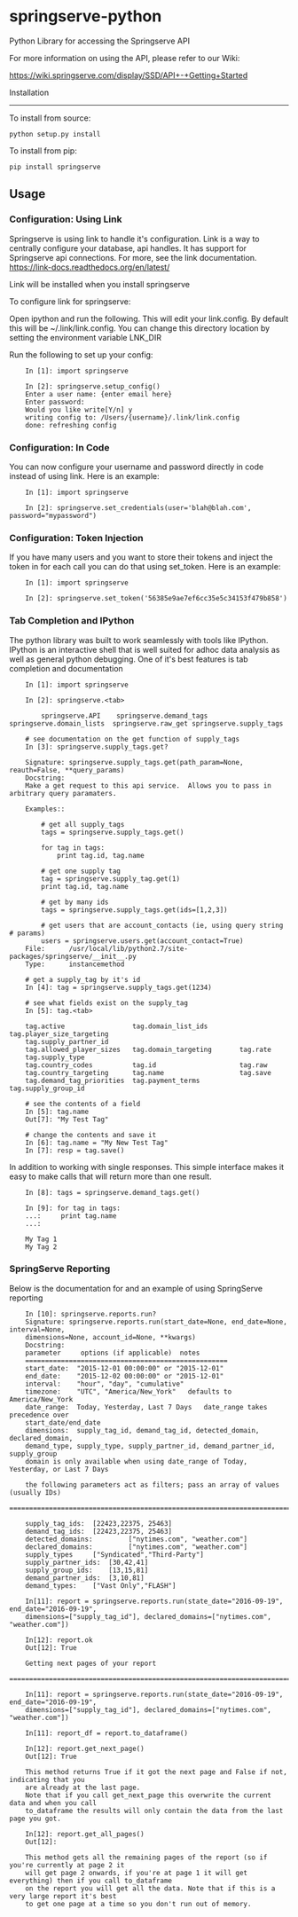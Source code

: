 # springserve-python
Python Library for accessing the Springserve API

For more information on using the API, please refer to our Wiki:

https://wiki.springserve.com/display/SSD/API+-+Getting+Started

Installation

-------------

To install from source:

    python setup.py install

To install from pip:

    pip install springserve

Usage
-----------

### Configuration: Using Link ###

Springserve is using link to handle it's configuration.  Link is a way to
centrally configure your database, api handles. It has support for Springserve
api connections.  For more, see the link documentation.  https://link-docs.readthedocs.org/en/latest/

Link will be installed when you install springserve

To configure link for springserve:

Open ipython and run the following. This will edit your link.config.  By default this will be ~/.link/link.config.
You can change this directory location by setting the environment variable  LNK_DIR

Run the following to set up your config:

		In [1]: import springserve

		In [2]: springserve.setup_config()
		Enter a user name: {enter email here}
		Enter password:
		Would you like write[Y/n] y
		writing config to: /Users/{username}/.link/link.config
		done: refreshing config

### Configuration: In Code ####

You can now configure your username and password directly in code instead of
using link.  Here is an example: 

		In [1]: import springserve

		In [2]: springserve.set_credentials(user='blah@blah.com', password="mypassword")

### Configuration: Token Injection ####

If you have many users and you want to store their tokens and inject the token
in for each call you can do that using set_token. Here is an example: 

		In [1]: import springserve

		In [2]: springserve.set_token('56385e9ae7ef6cc35e5c34153f479b858')


### Tab Completion and IPython ###

The python library was built to work seamlessly with tools like IPython. IPython
is an interactive shell that is well suited for adhoc data analysis as well as
general python debugging. One of it's best features is tab completion and
documentation

		In [1]: import springserve

		In [2]: springserve.<tab>

			springserve.API    springserve.demand_tags   springserve.domain_lists  springserve.raw_get springserve.supply_tags

		# see documentation on the get function of supply_tags
		In [3]: springserve.supply_tags.get?

        Signature: springserve.supply_tags.get(path_param=None, reauth=False, **query_params)
        Docstring:
        Make a get request to this api service.  Allows you to pass in arbitrary query paramaters.

        Examples::

            # get all supply_tags
            tags = springserve.supply_tags.get()

            for tag in tags:
                print tag.id, tag.name

            # get one supply tag
            tag = springserve.supply_tag.get(1)
            print tag.id, tag.name

            # get by many ids
            tags = springserve.supply_tags.get(ids=[1,2,3])

            # get users that are account_contacts (ie, using query string # params)
            users = springserve.users.get(account_contact=True)
        File:      /usr/local/lib/python2.7/site-packages/springserve/__init__.py
        Type:      instancemethod

		# get a supply_tag by it's id
		In [4]: tag = springserve.supply_tags.get(1234)

		# see what fields exist on the supply_tag
		In [5]: tag.<tab>

		tag.active                 tag.domain_list_ids        tag.player_size_targeting
		tag.supply_partner_id
		tag.allowed_player_sizes   tag.domain_targeting       tag.rate
		tag.supply_type
		tag.country_codes          tag.id                     tag.raw
		tag.country_targeting      tag.name                   tag.save
		tag.demand_tag_priorities  tag.payment_terms          tag.supply_group_id

		# see the contents of a field
		In [5]: tag.name
		Out[7]: "My Test Tag"

		# change the contents and save it
		In [6]: tag.name = "My New Test Tag"
		In [7]: resp = tag.save()

In addition to working with single responses.  This simple interface makes it
easy to make calls that will return more than one result.


		In [8]: tags = springserve.demand_tags.get()

		In [9]: for tag in tags:
		...:     print tag.name
		...:

		My Tag 1
		My Tag 2

### SpringServe Reporting ###

Below is the documentation for and an example of using SpringServe reporting

        In [10]: springserve.reports.run?
        Signature: springserve.reports.run(start_date=None, end_date=None, interval=None,
        dimensions=None, account_id=None, **kwargs)
        Docstring:
        parameter     options (if applicable)  notes
        ===================================================
        start_date:  "2015-12-01 00:00:00" or "2015-12-01"
        end_date:    "2015-12-02 00:00:00" or "2015-12-01"
        interval:    "hour", "day", "cumulative"
        timezone:    "UTC", "America/New_York"   defaults to America/New_York
        date_range:  Today, Yesterday, Last 7 Days   date_range takes precedence over
        start_date/end_date
        dimensions:  supply_tag_id, demand_tag_id, detected_domain, declared_domain,
        demand_type, supply_type, supply_partner_id, demand_partner_id, supply_group
        domain is only available when using date_range of Today, Yesterday, or Last 7 Days

        the following parameters act as filters; pass an array of values (usually IDs)
        =================================================================================

        supply_tag_ids:  [22423,22375, 25463]
        demand_tag_ids:  [22423,22375, 25463]
        detected_domains:         ["nytimes.com", "weather.com"]
        declared_domains:         ["nytimes.com", "weather.com"]
        supply_types     ["Syndicated","Third-Party"]
        supply_partner_ids:  [30,42,41]
        supply_group_ids:    [13,15,81]
        demand_partner_ids:  [3,10,81]
        demand_types:    ["Vast Only","FLASH"]

        In[11]: report = springserve.reports.run(state_date="2016-09-19", end_date="2016-09-19",
        dimensions=["supply_tag_id"], declared_domains=["nytimes.com", "weather.com"])

        In[12]: report.ok
        Out[12]: True

        Getting next pages of your report
        =================================================================================

        In[11]: report = springserve.reports.run(state_date="2016-09-19", end_date="2016-09-19",
        dimensions=["supply_tag_id"], declared_domains=["nytimes.com", "weather.com"])

        In[11]: report_df = report.to_dataframe()

        In[12]: report.get_next_page()
        Out[12]: True

        This method returns True if it got the next page and False if not, indicating that you
        are already at the last page.
        Note that if you call get_next_page this overwrite the current data and when you call
        to_dataframe the results will only contain the data from the last page you got.

        In[12]: report.get_all_pages()
        Out[12]:

        This method gets all the remaining pages of the report (so if you're currently at page 2 it
        will get page 2 onwards, if you're at page 1 it will get everything) then if you call to_dataframe
        on the report you will get all the data. Note that if this is a very large report it's best
        to get one page at a time so you don't run out of memory.

